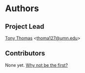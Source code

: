 # Authors

## Project Lead
[Tony Thomas](https://github.com/thoma127) &lt;thoma127@umn.edu&gt;

## Contributors
None yet. [Why not be the first?](CONTRIBUTING.md)
